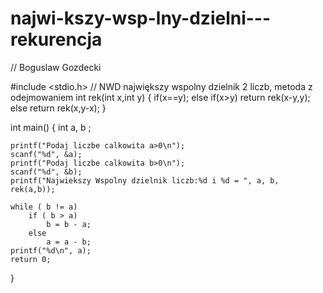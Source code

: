 # najwi-kszy-wsp-lny-dzielni---rekurencja
// Boguslaw Gozdecki

#include <stdio.h>
// NWD największy wspolny dzielnik 2 liczb,  metoda z odejmowaniem
int rek(int x,int y)
{
    if(x==y);
    else if(x>y) return rek(x-y,y);
    else return rek(x,y-x);
}

int main()
{
    int a, b ;

    printf("Podaj liczbe calkowita a>0\n");
    scanf("%d", &a);
    printf("Podaj liczbe calkowita b>0\n");
    scanf("%d", &b);
    printf("Najwiekszy Wspolny dzielnik liczb:%d i %d = ", a, b, rek(a,b));

    while ( b != a)
        if ( b > a)
            b = b - a;
        else
            a = a - b;
    printf("%d\n", a);
    return 0;
}
